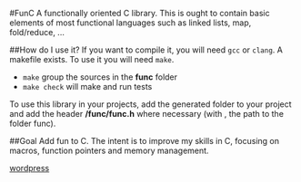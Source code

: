 #FunC
A functionally oriented C library. This is ought to contain basic elements
of most functional languages such as linked lists, map, fold/reduce, ...


##How do I use it?
If you want to compile it, you will need `gcc` or `clang`.
A makefile exists. To use it you will need `make`.

- `make` group the sources in the **func** folder
- `make check` will make and run tests

To use this library in your projects, add the generated folder to your project
and add the header **<path>/func/func.h** where necessary
(with <path>, the path to the folder func).


##Goal
Add fun to C.
The intent is to improve my skills in C, focusing on macros, function pointers
and memory management.


[wordpress](https://corentindsz.wordpress.com/category/functional-programming-2/func/)
